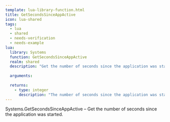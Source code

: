 ```yaml
---
template: lua-library-function.html
title: GetSecondsSinceAppActive
icon: lua-shared
tags:
  - lua
  - shared
  - needs-verification
  - needs-example
lua:
  library: Systems
  function: GetSecondsSinceAppActive
  realm: shared
  description: "Get the number of seconds since the application was started."
  
  arguments:
  
  returns:
    - type: integer
      description: "The number of seconds since the application was started."
---
```


<div class="lua__search__keywords">
Systems.GetSecondsSinceAppActive &#x2013; Get the number of seconds since the application was started.
</div>
